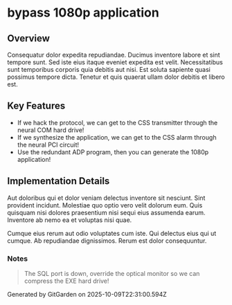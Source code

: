 # bypass 1080p application

## Overview
Consequatur dolor expedita repudiandae. Ducimus inventore labore et sint tempore sunt. Sed iste eius itaque eveniet expedita est velit. Necessitatibus sunt temporibus corporis quia debitis aut nisi. Est soluta sapiente quasi possimus tempore dicta. Tenetur et quis quaerat ullam dolor debitis et libero est.

## Key Features
- If we hack the protocol, we can get to the CSS transmitter through the neural COM hard drive!
- If we synthesize the application, we can get to the CSS alarm through the neural PCI circuit!
- Use the redundant ADP program, then you can generate the 1080p application!

## Implementation Details
Aut doloribus qui et dolor veniam delectus inventore sit nesciunt. Sint provident incidunt. Molestiae quo optio vero velit dolorum eum. Quis quisquam nisi dolores praesentium nisi sequi eius assumenda earum. Inventore ab nemo ea et voluptas nisi quae.
 Cumque eius rerum aut odio voluptates cum iste. Qui delectus eius qui ut cumque. Ab repudiandae dignissimos. Rerum est dolor consequuntur.

### Notes
> The SQL port is down, override the optical monitor so we can compress the EXE hard drive!

Generated by GitGarden on 2025-10-09T22:31:00.594Z